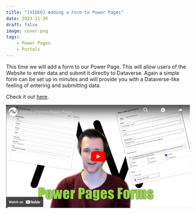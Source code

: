 ```yaml
---
title: "[VIDEO] Adding a Form to Power Pages"
date: 2023-11-26
draft: false
image: cover.png
tags:
    - Power Pages
    - Portals
---
```


This time we will add a form to our Power Page. This will allow users of the Website to enter data and submit it directly to Dataverse. Again a simple form can be set up in minutes and will provide you with a Dataverse-like feeling of entering and submitting data.

Check it out [here](https://youtu.be/IwQ0szTYAb0).

[![](video.png)](https://youtu.be/IwQ0szTYAb0)